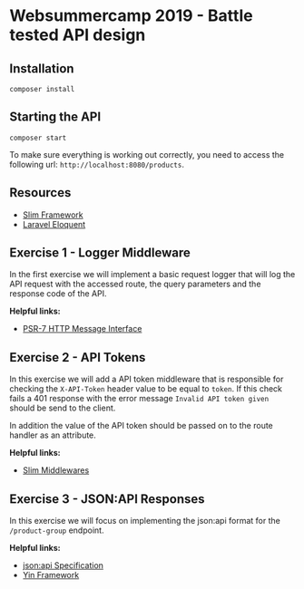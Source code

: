 # Websummercamp 2019 - Battle tested API design

## Installation

```
composer install
```

## Starting the API

```
composer start
```

To make sure everything is working out correctly, you need to access the following url: `http://localhost:8080/products`.

## Resources

* [Slim Framework](https://www.slimframework.com/docs/v4/)
* [Laravel Eloquent](https://laravel.com/docs/5.8/eloquent)

## Exercise 1 - Logger Middleware

In the first exercise we will implement a basic request logger that will log the API request with the accessed route, the query parameters and the response code of the API.

**Helpful links:**
* [PSR-7 HTTP Message Interface](https://www.php-fig.org/psr/psr-7/)

## Exercise 2 - API Tokens

In this exercise we will add a API token middleware that is responsible for checking the `X-API-Token` header value to be equal to `token`. If this check fails a 401 response with the error message `Invalid API token given` should be send to the client.

In addition the value of the API token should be passed on to the route handler as an attribute.

**Helpful links:**
* [Slim Middlewares](https://www.slimframework.com/docs/v4/concepts/middleware.html)

## Exercise 3 - JSON:API Responses

In this exercise we will focus on implementing the json:api format for the `/product-group` endpoint.

**Helpful links:**
* [json:api Specification](https://jsonapi.org/format/)
* [Yin Framework](https://github.com/woohoolabs/yin)